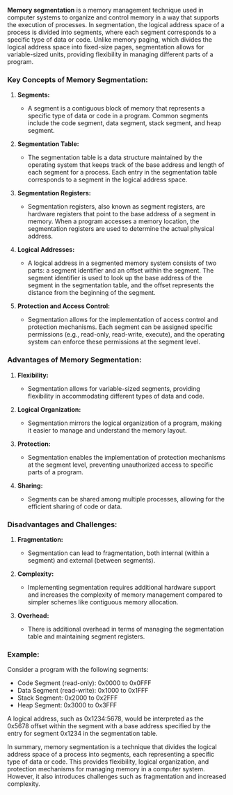 **Memory segmentation** is a memory management technique used in computer systems to organize and control memory in a way that supports the execution of processes. In segmentation, the logical address space of a process is divided into segments, where each segment corresponds to a specific type of data or code. Unlike memory paging, which divides the logical address space into fixed-size pages, segmentation allows for variable-sized units, providing flexibility in managing different parts of a program.

### Key Concepts of Memory Segmentation:

1. **Segments:**
   - A segment is a contiguous block of memory that represents a specific type of data or code in a program. Common segments include the code segment, data segment, stack segment, and heap segment.

2. **Segmentation Table:**
   - The segmentation table is a data structure maintained by the operating system that keeps track of the base address and length of each segment for a process. Each entry in the segmentation table corresponds to a segment in the logical address space.

3. **Segmentation Registers:**
   - Segmentation registers, also known as segment registers, are hardware registers that point to the base address of a segment in memory. When a program accesses a memory location, the segmentation registers are used to determine the actual physical address.

4. **Logical Addresses:**
   - A logical address in a segmented memory system consists of two parts: a segment identifier and an offset within the segment. The segment identifier is used to look up the base address of the segment in the segmentation table, and the offset represents the distance from the beginning of the segment.

5. **Protection and Access Control:**
   - Segmentation allows for the implementation of access control and protection mechanisms. Each segment can be assigned specific permissions (e.g., read-only, read-write, execute), and the operating system can enforce these permissions at the segment level.

### Advantages of Memory Segmentation:

1. **Flexibility:**
   - Segmentation allows for variable-sized segments, providing flexibility in accommodating different types of data and code.

2. **Logical Organization:**
   - Segmentation mirrors the logical organization of a program, making it easier to manage and understand the memory layout.

3. **Protection:**
   - Segmentation enables the implementation of protection mechanisms at the segment level, preventing unauthorized access to specific parts of a program.

4. **Sharing:**
   - Segments can be shared among multiple processes, allowing for the efficient sharing of code or data.

### Disadvantages and Challenges:

1. **Fragmentation:**
   - Segmentation can lead to fragmentation, both internal (within a segment) and external (between segments).

2. **Complexity:**
   - Implementing segmentation requires additional hardware support and increases the complexity of memory management compared to simpler schemes like contiguous memory allocation.

3. **Overhead:**
   - There is additional overhead in terms of managing the segmentation table and maintaining segment registers.

### Example:

Consider a program with the following segments:
- Code Segment (read-only): 0x0000 to 0x0FFF
- Data Segment (read-write): 0x1000 to 0x1FFF
- Stack Segment: 0x2000 to 0x2FFF
- Heap Segment: 0x3000 to 0x3FFF

A logical address, such as 0x1234:5678, would be interpreted as the 0x5678 offset within the segment with a base address specified by the entry for segment 0x1234 in the segmentation table.

In summary, memory segmentation is a technique that divides the logical address space of a process into segments, each representing a specific type of data or code. This provides flexibility, logical organization, and protection mechanisms for managing memory in a computer system. However, it also introduces challenges such as fragmentation and increased complexity.
